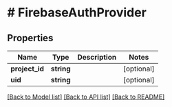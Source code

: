 # # FirebaseAuthProvider

## Properties

Name | Type | Description | Notes
------------ | ------------- | ------------- | -------------
**project_id** | **string** |  | [optional]
**uid** | **string** |  | [optional]

[[Back to Model list]](../../README.md#models) [[Back to API list]](../../README.md#endpoints) [[Back to README]](../../README.md)
